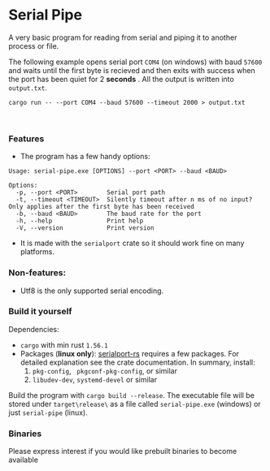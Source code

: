 # Serial Pipe
A very basic program for reading from serial and piping it to another process or file.

The following example opens serial port `COM4` (on windows) with baud `57600` and waits until the first byte is recieved and then exits with success when the port has been quiet for 2 **seconds** . 
All the output is written into `output.txt`.  
```
cargo run -- --port COM4 --baud 57600 --timeout 2000 > output.txt
```
<br>

### Features
- The program has a few handy options:
```
Usage: serial-pipe.exe [OPTIONS] --port <PORT> --baud <BAUD>

Options:
  -p, --port <PORT>        Serial port path
  -t, --timeout <TIMEOUT>  Silently timeout after n ms of no input? Only applies after the first byte has been received
  -b, --baud <BAUD>        The baud rate for the port
  -h, --help               Print help
  -V, --version            Print version
```
- It is made with the `serialport` crate so it should work fine on many platforms.


### Non-features: 
- Utf8 is the only supported serial encoding.

### Build it yourself
Dependencies:  
- `cargo` with min rust `1.56.1`
- Packages (**linux only**):
  [serialport-rs](https://github.com/serialport/serialport-rs) requires a few packages. For detailed explanation see the crate documentation. In summary, install:
  1. `pkg-config`, ` pkgconf-pkg-config`, or similar
  2. `libudev-dev`, `systemd-devel` or similar

Build the program with `cargo build --release`. 
The executable file will be stored under `target\release\`  as a file called `serial-pipe.exe` (windows) or just `serial-pipe` (linux).

### Binaries
Please express interest if you would like prebuilt binaries to become available